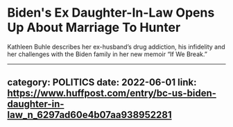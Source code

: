 # Biden's Ex Daughter-In-Law Opens Up About Marriage To Hunter

Kathleen Buhle describes her ex-husband’s drug addiction, his infidelity and her challenges with the Biden family in her new memoir “If We Break.”

---
category: POLITICS
date: 2022-06-01
link: https://www.huffpost.com/entry/bc-us-biden-daughter-in-law_n_6297ad60e4b07aa938952281
---
